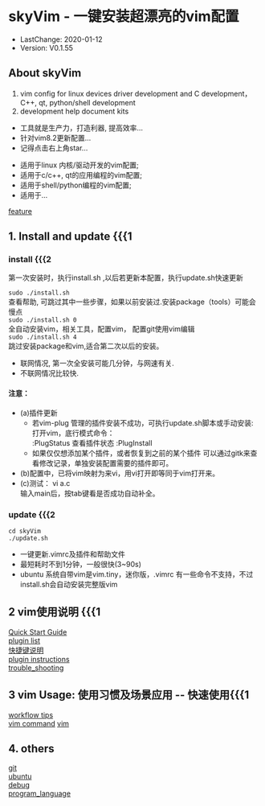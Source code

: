# skyVim - 一键安装超漂亮的vim配置
- LastChange: 2020-01-12
-    Version: V0.1.55

## About skyVim
1. vim config for linux devices driver development and C development，C++, qt, python/shell development<br/>
2. development help document kits

+ 工具就是生产力，打造利器, 提高效率…  
+ 针对vim8.2更新配置...
+ 记得点击右上角star…    

- 适用于linux 内核/驱动开发的vim配置;  
- 适用于c/c++, qt的应用编程的vim配置;  
- 适用于shell/python编程的vim配置;  
- 适用于...

[feature](https://github.com/sky8336/skyVim/blob/master/my_help/skyVim.md)

## 1. Install and update {{{1

### install {{{2
第一次安装时，执行install.sh ,以后若更新本配置，执行update.sh快速更新   

`sudo ./install.sh`<br/>
查看帮助, 可跳过其中一些步骤，如果以前安装过.安装package（tools）可能会慢点<br/>
`sudo ./install.sh 0`<br/>
全自动安装vim，相关工具，配置vim， 配置git使用vim编辑<br/>
`sudo ./install.sh 4`<br/>
跳过安装package和vim,适合第二次以后的安装。<br/>

+ 联网情况, 第一次全安装可能几分钟，与网速有关.
+ 不联网情况比较快.

#### 注意：  
- (a)插件更新    
	- 若vim-plug 管理的插件安装不成功，可执行update.sh脚本或手动安装:
	打开vim，底行模式命令：  
		:PlugStatus		查看插件状态
		:PlugInstall
	- 如果仅仅想添加某个插件，或者恢复到之前的某个插件
	  可以通过gitk来查看修改记录，单独安装配置需要的插件即可。 
- (b)配置中，已将vim映射为来vi，用vi打开即等同于vim打开来。
- (c)测试：
        vi a.c  
        输入main后，按tab键看是否成功自动补全。 

### update {{{2
	cd skyVim
	./update.sh

- 一键更新.vimrc及插件和帮助文件
- 最短耗时不到1分钟，一般很快(3~90s)  
- ubuntu 系统自带vim是vim.tiny，迷你版，.vimrc 有一些命令不支持，不过install.sh会自动安装完整版vim    

## 2 vim使用说明 {{{1
[Quick Start Guide](https://github.com/sky8336/skyVim/blob/master/my_help/quick_start_guide.md)<br/>
[plugin list](https://github.com/sky8336/skyVim/blob/master/my_help/plugin_list.md)<br/>
[快捷键说明](https://github.com/sky8336/skyVim/blob/master/my_help/key_map.md)<br/>
[plugin instructions](https://github.com/sky8336/skyVim/blob/master/my_help/plugin_instructions.md)<br/>
[trouble_shooting](https://github.com/sky8336/skyVim/blob/master/my_help/trouble_shooting.md)<br/>

## 3 vim Usage: 使用习惯及场景应用 -- 快速使用{{{1   
[workflow tips](https://github.com/sky8336/skyVim/blob/master/my_help/workflow_tips.md)<br/>
[vim command](https://github.com/sky8336/skyVim/blob/master/my_help/vim_command.md)
[vim](https://github.com/sky8336/skyVim/tree/master/my_help/vim)<br/>

## 4. others
[git](https://github.com/sky8336/skyVim/tree/master/my_help/git)<br/>
[ubuntu](https://github.com/sky8336/skyVim/tree/master/my_help/ubuntu)<br/>
[debug](https://github.com/sky8336/skyVim/tree/master/my_help/debug)<br/>
[program_language](https://github.com/sky8336/skyVim/tree/master/my_help/program_language)<br/>
